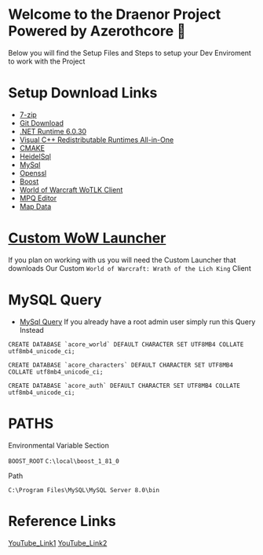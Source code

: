 # Welcome to the Draenor Project Powered by Azerothcore 🚀
Below you will find the Setup Files and Steps to setup your Dev Enviroment to work with the Project



# Setup Download Links
- [7-zip](https://www.7-zip.org/a/7z2405-x64.exe)
- [Git Download](https://git-scm.com/download/win)
- [.NET Runtime 6.0.30](https://dotnet.microsoft.com/en-us/download/dotnet/thank-you/runtime-6.0.30-windows-x64-installer)
- [Visual C++ Redistributable Runtimes All-in-One](https://www.techpowerup.com/download/visual-c-redistributable-runtime-package-all-in-one/)
- [CMAKE](https://cmake.org/download/)
- [HeidelSql](https://www.heidisql.com/download.php)
- [MySql](https://dev.mysql.com/downloads/windows/installer/8.0.html)
- [Openssl](https://slproweb.com/products/Win32OpenSSL.html)
- [Boost](https://sourceforge.net/projects/boost/files/boost-binaries/1.81.0/boost_1_81_0-msvc-14.3-64.exe/download)
- [World of Warcraft WoTLK Client](https://mega.nz/file/5yl2GJCR#NL-IV8_cH_x8laEAdh0gsza124Cg8WKN6npm0yJKYQE)
- [MPQ Editor](https://mega.nz/file/470zGAwa#zfYeFHMPuriF0gNbRsx2eprKktfxVOh8DEFdsZkYjDQ)
- [Map Data](https://github.com/wowgaming/client-data/releases/)
  
# [Custom WoW Launcher](https://mega.nz/file/5yl2GJCR#NL-IV8_cH_x8laEAdh0gsza124Cg8WKN6npm0yJKYQE)
If you plan on working with us you will need the Custom Launcher that downloads Our Custom `World of Warcraft: Wrath of the Lich King` Client

# MySQL Query
- [MySql Query](https://github.com/azerothcore/azerothcore-wotlk/blob/master/data/sql/create/create_mysql.sql)
If you already have a root admin user simply run this Query Instead

```
CREATE DATABASE `acore_world` DEFAULT CHARACTER SET UTF8MB4 COLLATE utf8mb4_unicode_ci;

CREATE DATABASE `acore_characters` DEFAULT CHARACTER SET UTF8MB4 COLLATE utf8mb4_unicode_ci;

CREATE DATABASE `acore_auth` DEFAULT CHARACTER SET UTF8MB4 COLLATE utf8mb4_unicode_ci;
```

  

# PATHS
Environmental Variable Section

```BOOST_ROOT```  ```C:\local\boost_1_81_0```

Path

```C:\Program Files\MySQL\MySQL Server 8.0\bin```

# Reference Links
[YouTube_Link1](https://youtu.be/Y6EC5CqThWY)
[YouTube_Link2](https://youtu.be/WNQBXRVTHg4)

